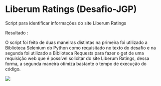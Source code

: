 # Liberum Ratings (Desafio-JGP) 
Script para identificar informações do site Liberum Ratings 

Resultado : 
<p>O script foi feito de duas maneiras distintas na primeira foi utilizado a Biblioteca Selenium do Python como requisitado no texto do desafio e na segunda foi utilizado a Biblioteca Requests para fazer o get de uma requisição web que é possível solicitar do site Liberum Ratings, dessa forma, a segunda maneira otimiza bastante o tempo de execução do código.<p/>
<img src="https://uploaddeimagens.com.br/images/004/063/636/full/Figure_1.png?1666013866">
